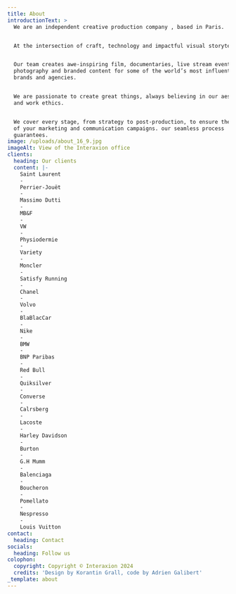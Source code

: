 ```yaml
---
title: About
introductionText: >
  We are an independent creative production company , based in Paris.


  At the intersection of craft, technology and impactful visual storytelling.


  Our team creates awe-inspiring film, documentaries, live stream events, still
  photography and branded content for some of the world’s most influential
  brands and agencies.


  We are passionate to create great things, always believing in our aesthetic
  and work ethics.


  We cover every stage, from strategy to post-production, to ensure the success
  of your marketing and communication campaigns. our seamless process
  guarantees.
image: /uploads/about_16_9.jpg
imageAlt: View of the Interaxion office
clients:
  heading: Our clients
  content: |-
    Saint Laurent 
    -
    Perrier-Jouët
    -
    Massimo Dutti
    -
    MB&F
    -
    VW
    -
    Physiodermie
    -
    Variety 
    -
    Moncler
    -
    Satisfy Running
    -
    Chanel
    -
    Volvo
    -
    BlaBlacCar
    -
    Nike
    -
    BMW
    -
    BNP Paribas
    -
    Red Bull
    -
    Quiksilver
    -
    Converse
    -
    Calrsberg
    -
    Lacoste
    -
    Harley Davidson
    -
    Burton
    -
    G.H Mumm
    -
    Balenciaga
    -
    Boucheron
    -
    Pomellato
    -
    Nespresso
    -
    Louis Vuitton
contact:
  heading: Contact
socials:
  heading: Follow us
colophon:
  copyright: Copyright © Interaxion 2024
  credits: 'Design by Korantin Grall, code by Adrien Galibert'
_template: about
---
```


